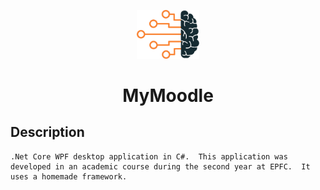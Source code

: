 <p align="center">
  <img alt="Logo" src="https://github.com/Xebache/MyMoodle/blob/main/prbd_a03/Resources/brain.png" width="100" />
</p>
<h1 align="center">
  MyMoodle
</h1>

## Description

    .Net Core WPF desktop application in C#.  This application was developed in an academic course during the second year at EPFC.  It uses a homemade framework.
